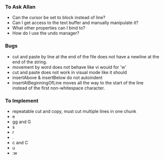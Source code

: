 ### To Ask Allan
* Can the cursor be set to block instead of line?
* Can I get access to the text buffer and manually manipulate it?
* What other properties can I bind to?
* How do I use the undo manager?


### Bugs
* cut and paste by line at the end of the file does not have a newline at the end of the string.
* movement by word does not behave like vi would for 'w'
* cut and paste does not work in visual mode like it should
* insertAbove & insertBelow do not autoindent
* insertAtBeginningOfLine moves all the way to the start of the line instead of the first non-whitespace character.


### To Implement
* repeatable cut and copy, must cut multiple lines in one chunk
* e
* gg and G
* s
* r
* .
* c and C
* u
* :w